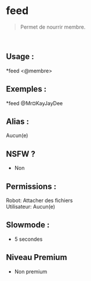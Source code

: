 # feed

> Permet de nourrir membre.

<br>

## Usage :

*feed <@membre>

## Exemples :

*feed @Mr¤KayJayDee

## Alias :

Aucun(e)

## NSFW ?

- Non

## Permissions :

Robot: Attacher des fichiers
<br>
Utilisateur: Aucun(e)

## Slowmode :

- 5 secondes

## Niveau Premium

- Non premium